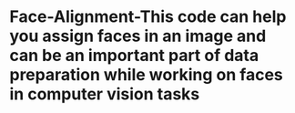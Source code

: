 # Face-Alignment-This code can help you assign faces in an image and can be an important part of data preparation while working on faces in computer vision tasks
